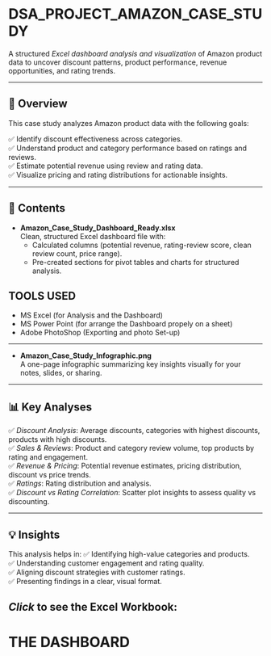 # DSA_PROJECT_AMAZON_CASE_STUDY
A structured *Excel dashboard analysis and visualization* of Amazon product data to uncover discount patterns, product performance, revenue opportunities, and rating trends.

---

## 🚀 Overview

This case study analyzes Amazon product data with the following goals:

✅ Identify discount effectiveness across categories.  
✅ Understand product and category performance based on ratings and reviews.  
✅ Estimate potential revenue using review and rating data.  
✅ Visualize pricing and rating distributions for actionable insights.

---

## 📂 Contents

- **Amazon_Case_Study_Dashboard_Ready.xlsx**  
  Clean, structured Excel dashboard file with:
  - Calculated columns (potential revenue, rating-review score, clean review count, price range).
  - Pre-created sections for pivot tables and charts for structured analysis.
  

## TOOLS USED 
- MS Excel (for Analysis and the Dashboard)
- MS Power Point (for arrange the Dashboard propely on a sheet)
- Adobe PhotoShop (Exporting and photo Set-up)

 --- 
- **Amazon_Case_Study_Infographic.png**  
  A one-page infographic summarizing key insights visually for your notes, slides, or sharing.

---

## 📊 Key Analyses

✅ *Discount Analysis*: Average discounts, categories with highest discounts, products with high discounts.  
✅ *Sales & Reviews*: Product and category review volume, top products by rating and engagement.  
✅ *Revenue & Pricing*: Potential revenue estimates, pricing distribution, discount vs price trends.  
✅ *Ratings*: Rating distribution and analysis.  
✅ *Discount vs Rating Correlation*: Scatter plot insights to assess quality vs discounting.

---


## 💡 Insights

This analysis helps in:
✅ Identifying high-value categories and products.  
✅ Understanding customer engagement and rating quality.  
✅ Aligning discount strategies with customer ratings.  
✅ Presenting findings in a clear, visual format.

## *Click* to see the Excel Workbook: 

# THE DASHBOARD 


